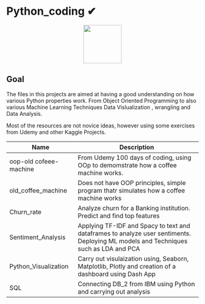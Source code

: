 # Python_coding ✔


<div id="header" align="center">
  <img src="https://media.giphy.com/media/M9gbBd9nbDrOTu1Mqx/giphy.gif" width="100"/>
</div>

## Goal
The files in this projects are aimed at having a good understanding on how various Python properties work.
From Object Oriented Programming to also various Machine Learning Techniques Data Vislualization , wrangling and  Data Analysis.

Most of the resources are not novice ideas, however using some exercises from Udemy and other Kaggle Projects.

|Name | Description|
|-----|------------|
|oop-old cofeee-machine | From Udemy 100 days of coding, using OOp to demomstrate how a coffee machine works.|
|old_coffee_machine | Does not have OOP principles, simple program thatr simulates how a coffee machine works|
|Churn_rate| Analyze churn for a Banking institution. Predict and find top features|
|Sentiment_Analysis| Applying TF-IDF and Spacy to text and dataframes to analyze user sentiments. Deploying ML models and Techniques such as LDA and PCA|
|Python_Visualization | Carry  out visulaization using, Seaborn, Matplotlib, Plotly and creation of a dashboard using Dash App |
|SQL| Connecting DB_2 from IBM using Python and carrying out analysis |
